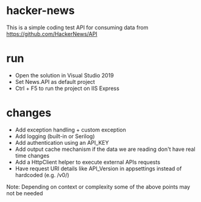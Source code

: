 # hacker-news
This is a simple coding test API for consuming data from https://github.com/HackerNews/API


# run

- Open the solution in Visual Studio 2019
- Set News.API as default project
- Ctrl + F5 to run the project on IIS Express

# changes

- Add exception handling + custom exception
- Add logging (built-in or Serilog)
- Add authentication using an API_KEY
- Add output cache mechanism if the data we are reading don't have real time changes
- Add a HttpClient helper to execute external APIs requests
- Have request URI details like API_Version in appsettings instead of hardcoded (e.g. /v0/)

Note: Depending on context or complexity some of the above points may not be needed


